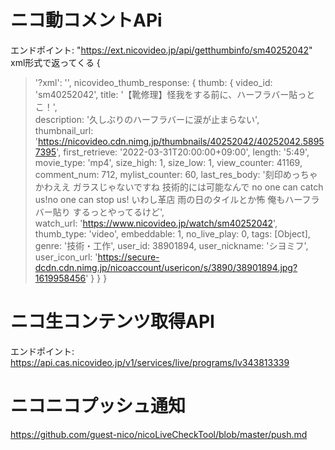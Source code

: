 # ニコ動コメントAPi
エンドポイント: "https://ext.nicovideo.jp/api/getthumbinfo/sm40252042"
xml形式で返ってくる
{
>    '?xml': '',
>    nicovideo_thumb_response: {
>      thumb: {
>        video_id: 'sm40252042',
>        title: '【靴修理】怪我をする前に、ハーフラバー貼っとこ！',  
>        description: '久しぶりのハーフラバーに涙が止まらない',      
>        thumbnail_url: 'https://nicovideo.cdn.nimg.jp/thumbnails/40252042/40252042.58957395',
>        first_retrieve: '2022-03-31T20:00:00+09:00',
>        length: '5:49',
>        movie_type: 'mp4',
>        size_high: 1,
>        size_low: 1,
>        view_counter: 41169,
>        comment_num: 712,
>        mylist_counter: 60,
>        last_res_body: '刻印めっちゃかわええ ガラスじゃないですね 技術的には可能なんで no one can catch us!no one can stop us! いわし革店 雨の日のタイルとか怖 俺もハーフラバー貼り するっとやってるけど',    
>        watch_url: 'https://www.nicovideo.jp/watch/sm40252042',     
>        thumb_type: 'video',
>        embeddable: 1,
>        no_live_play: 0,
>        tags: [Object],
>        genre: '技術・工作',
>        user_id: 38901894,
>        user_nickname: 'シヨミフ',
>        user_icon_url: 'https://secure-dcdn.cdn.nimg.jp/nicoaccount/usericon/s/3890/38901894.jpg?1619958456'
>      }
>    }
>  }

# ニコ生コンテンツ取得API
エンドポイント: https://api.cas.nicovideo.jp/v1/services/live/programs/lv343813339


# ニコニコプッシュ通知
https://github.com/guest-nico/nicoLiveCheckTool/blob/master/push.md